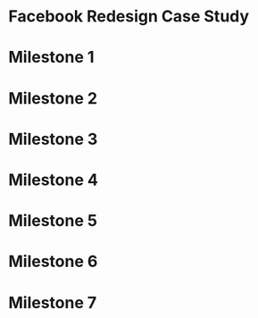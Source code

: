 # Facebook Redesign Case Study

# Milestone 1

# Milestone 2

# Milestone 3

# Milestone 4

# Milestone 5

# Milestone 6

# Milestone 7




